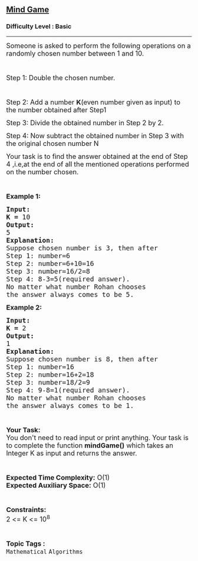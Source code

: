 <h2><a href="https://www.geeksforgeeks.org/problems/mind-game3637/1?page=3&difficulty=Basic&sortBy=accuracy">Mind Game</a></h2><h3>Difficulty Level : Basic</h3><hr><div class="problems_problem_content__Xm_eO"><p><span style="font-size:18px">Someone is asked to perform the following operations on a randomly chosen number between 1 and 10.</span></p>

<p>&nbsp;</p>

<p><span style="font-size:18px">Step 1: Double the chosen number.</span></p>

<p>&nbsp;</p>

<p><span style="font-size:18px">Step 2: Add a number <strong>K</strong>(even number given as input) to the number obtained after&nbsp;Step1</span></p>

<p><span style="font-size:18px">Step 3: Divide the obtained number in Step 2 by 2.</span></p>

<p><span style="font-size:18px">Step 4: Now subtract the obtained number in Step 3 with the original chosen number N</span></p>

<p><span style="font-size:18px">Your task is to find the answer obtained at the end of Step 4 ,i.e,at the end of all the mentioned operations&nbsp;performed on the number chosen.</span></p>

<p>&nbsp;</p>

<p><span style="font-size:18px"><strong>Example 1:</strong></span></p>

<pre><span style="font-size:18px"><strong>Input:</strong></span>
<span style="font-size:18px"><strong>K = </strong>10</span>
<span style="font-size:18px"><strong>Output:</strong></span>
<span style="font-size:18px">5</span>
<span style="font-size:18px"><strong>Explanation:</strong></span>
<span style="font-size:18px">Suppose chosen number is 3, then after
Step 1: number=6
Step 2: number=6+10=16
Step 3: number=16/2=8
Step 4: 8-3=5(required answer).</span>
<span style="font-size:18px">No matter what number Rohan chooses
the answer always comes to be 5.</span>
</pre>

<p><span style="font-size:18px"><strong>Example 2:</strong></span></p>

<pre><span style="font-size:18px"><strong>Input:</strong></span>
<span style="font-size:18px"><strong>K = </strong>2</span>
<span style="font-size:18px"><strong>Output:</strong></span>
<span style="font-size:18px">1</span>
<span style="font-size:18px"><strong>Explanation:</strong></span>
<span style="font-size:18px">Suppose chosen number is 8, then after
Step 1: number=16
Step 2: number=16+2=18
Step 3: number=18/2=9
Step 4: 9-8=1(required answer).</span>
<span style="font-size:18px">No matter what number Rohan chooses
the answer always comes to be 1.</span></pre>

<p>&nbsp;</p>

<p><span style="font-size:18px"><strong>Your Task:</strong><br>
You don't need to read input or print anything. Your task is to complete the function <strong>mindGame()</strong> which takes an Integer K as input and returns the answer.</span></p>

<p>&nbsp;</p>

<p><span style="font-size:18px"><strong>Expected Time Complexity:</strong> O(1)<br>
<strong>Expected Auxiliary Space:</strong> O(1)</span></p>

<p>&nbsp;</p>

<p><span style="font-size:18px"><strong>Constraints:</strong></span><br>
<span style="font-size:18px">2 &lt;= K &lt;= 10<sup>8</sup></span></p>
</div><br><p><span style=font-size:18px><strong>Topic Tags : </strong><br><code>Mathematical</code>&nbsp;<code>Algorithms</code>&nbsp;